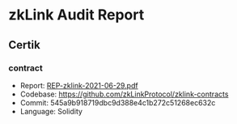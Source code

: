 # zkLink Audit Report

## Certik
### contract 

- Report: [REP-zklink-2021-06-29.pdf](contract/REP-zklink-2021-06-29.pdf)
- Codebase: https://github.com/zkLinkProtocol/zklink-contracts
- Commit: 545a9b918719dbc9d388e4c1b272c51268ec632c
- Language: Solidity
